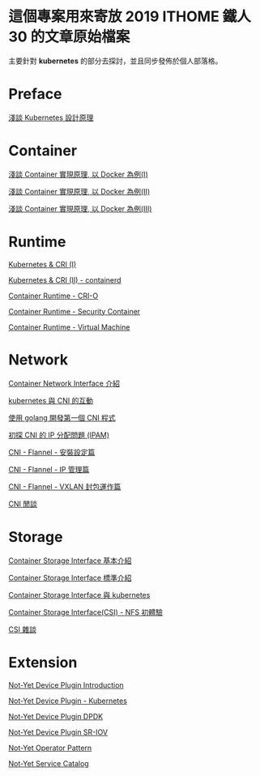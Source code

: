 這個專案用來寄放 2019 ITHOME 鐵人 30 的文章原始檔案
===================================================

主要針對 **kubernetes** 的部分去探討，並且同步發佈於個人部落格。

# Preface
[淺談 Kubernetes 設計原理](https://www.hwchiu.com/kubernetes-design.html)

# Container

[淺談 Container 實現原理, 以 Docker 為例(I)](https://www.hwchiu.com/container-design-i.html)

[淺談 Container 實現原理, 以 Docker 為例(II)](https://www.hwchiu.com/container-design-ii.html)

[淺談 Container 實現原理, 以 Docker 為例(III)](https://www.hwchiu.com/container-design-iii.html)

# Runtime
[Kubernetes & CRI (I)](https://www.hwchiu.com/kubernetes-cri-i.html)

[Kubernetes & CRI (II) - containerd](https://www.hwchiu.com/kubernetes-cri-ii.html)

[Container Runtime - CRI-O](https://www.hwchiu.com/kubernetes-runtime-crio.html)

[Container Runtime - Security Container](https://www.hwchiu.com/container-runtime-security-container.html)

[Container Runtime - Virtual Machine](https://www.hwchiu.com/container-runtime-vm.html)

# Network
[Container Network Interface 介紹](https://www.hwchiu.com/cni.html)

[kubernetes 與 CNI 的互動](https://www.hwchiu.com/kubernetes-cni.html)

[使用 golang 開發第一個 CNI 程式](https://www.hwchiu.com/cni-golnag.html)

[初探 CNI 的 IP 分配問題 (IPAM)](https://www.hwchiu.com/cni-ipam.html)

[CNI - Flannel - 安裝設定篇](https://www.hwchiu.com/cni-flannel-i.html)

[CNI - Flannel - IP 管理篇](https://www.hwchiu.com/cni-flannel-ii.html)

[CNI - Flannel - VXLAN 封包運作篇](https://www.hwchiu.com/cni-flannel-iii.html)

[CNI 閒談](https://www.hwchiu.com/cni-experience.html)

# Storage 
[Container Storage Interface 基本介紹](https://www.hwchiu.com/csi.html)

[Container Storage Interface 標準介紹](https://www.hwchiu.com/csi-ii.html)

[Container Storage Interface 與 kubernetes](https://www.hwchiu.com/csi-k8s.html)

[Container Storage Interface(CSI) - NFS 初體驗](https://www.hwchiu.com/csi-nfs.html)

[CSI 雜談](https://www.hwchiu.com/csi-iii.html)


# Extension
[Not-Yet Device Plugin Introduction]()

[Not-Yet Device Plugin - Kubernetes]()

[Not-Yet Device Plugin DPDK]()

[Not-Yet Device Plugin SR-IOV]()

[Not-Yet Operator Pattern]()

[Not-Yet Service Catalog]()


